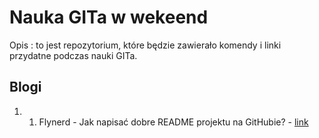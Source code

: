 # Nauka GITa w wekeend


Opis  : to jest repozytorium, które będzie zawierało komendy i linki przydatne podczas nauki GITa.

## Blogi
1. 1. Flynerd - Jak napisać dobre README projektu na GitHubie? - [link](https://www.flynerd.pl/2018/06/jak-napisac-dobre-readme-projektu-na-githubie.html)


